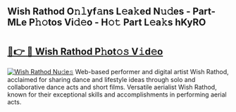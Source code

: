 ## Wish Rathod O𝚗𝚕yf𝚊ns L𝚎a𝚔ed N𝚞𝚍es - Part-MLe P𝚑𝚘tos Vi𝚍𝚎o - H𝚘𝚝 Part L𝚎a𝚔s hKyRO

# <h2><a href="http://kfes8ff.oniu.top/?m=Wish+Rathod">🔗👉 🔴 Wish Rathod P𝚑ot𝚘𝚜 V𝚒d𝚎o</a></h2>

[![Wish Rathod Nu𝚍e𝚜](https://i.imgur.com/0qMVB7G.gif)](http://kfes8ff.oniu.top/?m=Wish+Rathod)
Web-based performer and digital artist Wish Rathod, acclaimed for sharing dance and lifestyle ideas through solo and collaborative dance acts and short films. Versatile aerialist Wish Rathod, known for their exceptional skills and accomplishments in performing aerial acts.  

